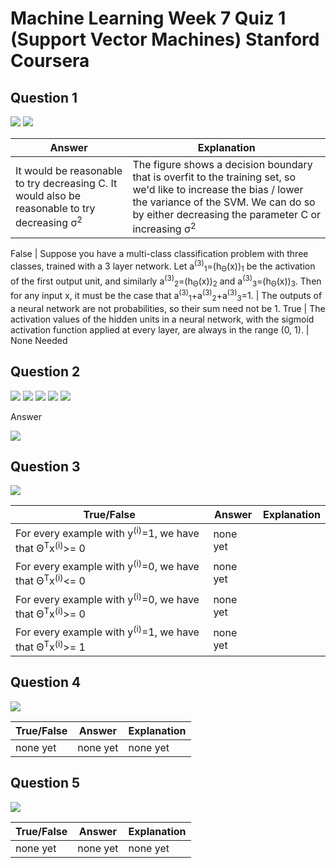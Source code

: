 # Machine Learning Week 7 Quiz 1 (Support Vector Machines) Stanford Coursera

Question 1
----------
![](https://github.com/mGalarnyk/datasciencecoursera/blob/master/Stanford_Machine_Learning/Week1/data/SupportVectorMachinesQ1p1.png)
![](https://github.com/mGalarnyk/datasciencecoursera/blob/master/Stanford_Machine_Learning/Week1/data/SupportVectorMachinesQ1p2.png)

Answer | Explanation
--- | ---
It would be reasonable to try decreasing C. It would also be reasonable to try decreasing  σ<sup>2</sup>  | The figure shows a decision boundary that is overfit to the training set, so we'd like to increase the bias / lower the variance of the SVM. We can do so by either decreasing the parameter C or increasing σ<sup>2</sup>


False | Suppose you have a multi-class classification problem with three classes, trained with a 3 layer network. Let a<sup>(3)</sup><sub>1</sub>=(h<sub>Θ</sub>(x))<sub>1</sub> be the activation of the first output unit, and similarly a<sup>(3)</sup><sub>2</sub>=(h<sub>Θ</sub>(x))<sub>2</sub> and a<sup>(3)</sup><sub>3</sub>=(h<sub>Θ</sub>(x))<sub>3</sub>. Then for any input x, it must be the case that a<sup>(3)</sup><sub>1</sub>+a<sup>(3)</sup><sub>2</sub>+a<sup>(3)</sup><sub>3</sub>=1. | The outputs of a neural network are not probabilities, so their sum need not be 1. 
True | The activation values of the hidden units in a neural network, with the sigmoid activation function applied at every layer, are always in the range (0, 1). | None Needed


Question 2
----------
![](https://github.com/mGalarnyk/datasciencecoursera/blob/master/Stanford_Machine_Learning/Week1/data/SupportVectorMachinesQ2p1.png)
![](https://github.com/mGalarnyk/datasciencecoursera/blob/master/Stanford_Machine_Learning/Week1/data/SupportVectorMachinesQ2p2.png)
![](https://github.com/mGalarnyk/datasciencecoursera/blob/master/Stanford_Machine_Learning/Week1/data/SupportVectorMachinesQ2p3.png)
![](https://github.com/mGalarnyk/datasciencecoursera/blob/master/Stanford_Machine_Learning/Week1/data/SupportVectorMachinesQ2p4.png)
![](https://github.com/mGalarnyk/datasciencecoursera/blob/master/Stanford_Machine_Learning/Week1/data/SupportVectorMachinesQ2p5.png)


Answer

![](https://github.com/mGalarnyk/datasciencecoursera/blob/master/Stanford_Machine_Learning/Week1/data/SupportVectorMachinesQ2p2Solution.png)

Question 3
----------
![](https://github.com/mGalarnyk/datasciencecoursera/blob/master/Stanford_Machine_Learning/Week1/data/SupportVectorMachinesQ3.png)

True/False | Answer | Explanation
--- | --- | ---
| For every example with y<sup>(i)</sup>=1, we have that Θ<sup>T</sup>x<sup>(i)</sup>>= 0  | none yet
| For every example with y<sup>(i)</sup>=0, we have that Θ<sup>T</sup>x<sup>(i)</sup><= 0 | none yet
| For every example with y<sup>(i)</sup>=0, we have that Θ<sup>T</sup>x<sup>(i)</sup>>= 0  | none yet
| For every example with y<sup>(i)</sup>=1, we have that Θ<sup>T</sup>x<sup>(i)</sup>>= 1  | none yet

Question 4
----------
![](https://github.com/mGalarnyk/datasciencecoursera/blob/master/Stanford_Machine_Learning/Week1/data/SupportVectorMachinesQ4.png)

True/False | Answer | Explanation
--- | --- | ---
none yet | none yet | none yet

Question 5
----------
![](https://github.com/mGalarnyk/datasciencecoursera/blob/master/Stanford_Machine_Learning/Week1/data/SupportVectorMachinesQ5.png)

True/False | Answer | Explanation
--- | --- | ---
none yet | none yet | none yet
